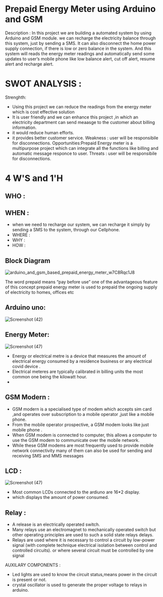 # Prepaid Energy Meter using Arduino and GSM
Description :
                    In this project we are building a automated system by using Arduino and GSM module. we can recharge the electricity balance through this system, just by sending a SMS. It can also disconnect the home power supply connection, if there is low or zero balance in the system. And this system will reads the energy meter readings and automatically send some updates to user’s mobile phone like low balance alert, cut off alert, resume alert and recharge alert.
                   
# SWOT ANALYSIS :
 Strenghth:
 * Using this project we can reduce the readings from the energy meter which is cost effective solution
 * It is user friendly and we can enhance this project ,in which an electricity department can send meaasge to the customer about billing information.
 * it would reduce human efforts.
 * it provides better customer service.
 Weakness : user will be responsibile for disconnections.
 Opportunities:Prepaid Energy meter is a multipurpose project which can integrate all the functions like billing and automatic message responce to user.
 Threats : user will be responsibile for disconnections.
 # 4 W'S and 1'H 
## WHO :
## WHEN :
* when we need to recharge our system, we can recharge it simply by sending a SMS to the system, through our Cellphone.
* WHERE :
* WHY :
* HOW :








## Block Diagram
![arduino_and_gsm_based_prepaid_energy_meter_w7C8Rqc1J8](https://user-images.githubusercontent.com/98826329/155730980-46400784-f4d2-431c-94a7-536595695d88.png)

The word prepaid means 
“pay before use” one of the advantageous feature of this concept prepaid energy meter is used to prepaid the 
ongoing supply of electricity to homes, offices etc

## Arduino uno:
![Screenshot (42)](https://user-images.githubusercontent.com/98826329/155743782-a2c80015-f809-417d-80a3-76dfdb9bdebe.png)

## Energy Meter:
![Screenshot (47)](https://user-images.githubusercontent.com/98826329/155748710-974898bc-56ef-49d1-bb33-3a436c36dd74.png) 
* Energy or electrical metre is a device that measures the amount of electrical energy consumed by a residence business or any electrical covid device .
* Electrical meteres are typically calibrated in billing units the most common one being the kilowatt hour.
* 
## GSM Modern :
* GSM modern is a specialised type of modem which accepts sim card ,and operates over subscription to a mobile operator ,just like a mobile phone.
* From the mobile operator prospective, a GSM modem looks like just mobile phone .
* When GSM modem is connected to computer, this allows a computer to use the GSM modem to communicate over the mobile network.
*  While these GSM modems are most frequently used to provide mobile network connectivity many of them can also be used for sending and receiving SMS and MMS messages

## LCD : 
![Screenshot (47)](https://user-images.githubusercontent.com/98826329/155748710-974898bc-56ef-49d1-bb33-3a436c36dd74.png)
 * Most common LCDs connected to the ardiuno are 16*2 display. 
 * which displays the amount of power consumed.

## Relay :
* A release is an electrically operated switch.
*  Many relays use an electromagnet to mechanically operated switch but other operating principles are used to such a solid state relays delays.
* Relays are used where it is necessary to control a circuit by low-power signal (with complete technique electrical isolation between control and controlled circuits). or where several circuit must be controlled by one signal
 
AUXILARY COMPONENTS :
* Led lights are used to know the circuit status,means power in the circuit is present or not.
* crystal oscillator is used to generate the proper voltage to relays in arduino.

